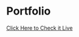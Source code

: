# Portfolio
<a href ="https://fasihmuhammadvirk.netlify.app" target="_blank" >Click Here to Check it Live</a>
